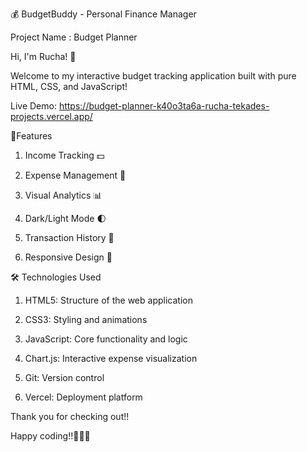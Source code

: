 💰 BudgetBuddy - Personal Finance Manager

Project Name : Budget Planner 

Hi, I'm Rucha! 👋

Welcome to my interactive budget tracking application built with pure HTML, CSS, and JavaScript!

Live Demo:
https://budget-planner-k40o3ta6a-rucha-tekades-projects.vercel.app/

🚀Features
1. Income Tracking 💵

2. Expense Management 🛒

3. Visual Analytics 📊

4. Dark/Light Mode 🌓

5. Transaction History 📝

6. Responsive Design 📱

🛠️ Technologies Used
1. HTML5: Structure of the web application

2. CSS3: Styling and animations

3. JavaScript: Core functionality and logic

4. Chart.js: Interactive expense visualization

5. Git: Version control

6. Vercel: Deployment platform

Thank you for checking out!!

Happy coding!!🌟🙆‍♀️
